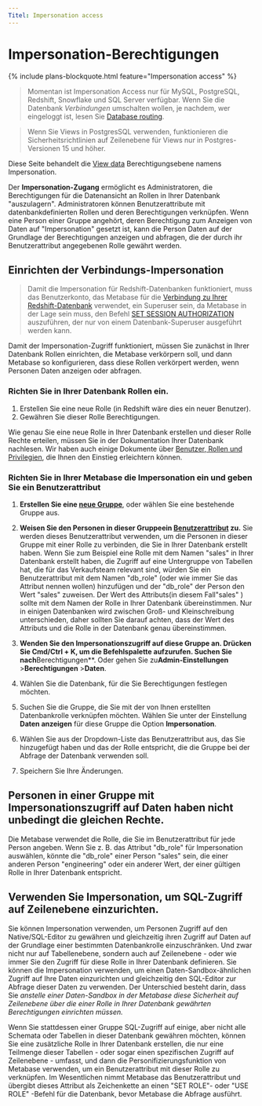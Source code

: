 ```yaml
---
Titel: Impersonation access
---
```



# Impersonation-Berechtigungen


{% include plans-blockquote.html feature="Impersonation access" %}


> Momentan ist Impersonation Access nur für MySQL, PostgreSQL, Redshift, Snowflake und SQL Server verfügbar. Wenn Sie die Datenbank _Verbindungen_ umschalten wollen, je nachdem, wer eingeloggt ist, lesen Sie [Database routing](./database-routing.md).


> Wenn Sie Views in PostgresSQL verwenden, funktionieren die Sicherheitsrichtlinien auf Zeilenebene für Views nur in Postgres-Versionen 15 und höher.


Diese Seite behandelt die [View data](./data.md#view-data-permissions) Berechtigungsebene namens Impersonation.


Der **Impersonation-Zugang** ermöglicht es Administratoren, die Berechtigungen für die Datenansicht an Rollen in Ihrer Datenbank "auszulagern". Administratoren können Benutzerattribute mit datenbankdefinierten Rollen und deren Berechtigungen verknüpfen. Wenn eine Person einer Gruppe angehört, deren Berechtigung zum Anzeigen von Daten auf "Impersonation" gesetzt ist, kann die Person Daten auf der Grundlage der Berechtigungen anzeigen und abfragen, die der durch ihr Benutzerattribut angegebenen Rolle gewährt werden.


## Einrichten der Verbindungs-Impersonation


> Damit die Impersonation für Redshift-Datenbanken funktioniert, muss das Benutzerkonto, das Metabase für die [Verbindung zu Ihrer Redshift-Datenbank](../databases/connections/redshift.md) verwendet, ein Superuser sein, da Metabase in der Lage sein muss, den Befehl [SET SESSION AUTHORIZATION](https://docs.aws.amazon.com/redshift/latest/dg/r_SET_SESSION_AUTHORIZATION) auszuführen, der nur von einem Datenbank-Superuser ausgeführt werden kann.


Damit der Impersonation-Zugriff funktioniert, müssen Sie zunächst in Ihrer Datenbank Rollen einrichten, die Metabase verkörpern soll, und dann Metabase so konfigurieren, dass diese Rollen verkörpert werden, wenn Personen Daten anzeigen oder abfragen.


### Richten Sie in Ihrer Datenbank Rollen ein.


1. Erstellen Sie eine neue Rolle (in Redshift wäre dies ein neuer Benutzer).
2. Gewähren Sie dieser Rolle Berechtigungen.


Wie genau Sie eine neue Rolle in Ihrer Datenbank erstellen und dieser Rolle Rechte erteilen, müssen Sie in der Dokumentation Ihrer Datenbank nachlesen. Wir haben auch einige Dokumente über [Benutzer, Rollen und Privilegien](../databases/users-roles-privileges.md), die Ihnen den Einstieg erleichtern können.


### Richten Sie in Ihrer Metabase die Impersonation ein und geben Sie ein Benutzerattribut


1. **Erstellen Sie eine [neue Gruppe](../people-and-groups/managing.md#groups)**, oder wählen Sie eine bestehende Gruppe aus.


2. **Weisen Sie den Personen in dieser Gruppeein [Benutzerattribut](../people-and-groups/managing.md#adding-a-user-attribute) zu.** Sie werden dieses Benutzerattribut verwenden, um die Personen in dieser Gruppe mit einer Rolle zu verbinden, die Sie in Ihrer Datenbank erstellt haben. Wenn Sie zum Beispiel eine Rolle mit dem Namen "sales" in Ihrer Datenbank erstellt haben, die Zugriff auf eine Untergruppe von Tabellen hat, die für das Verkaufsteam relevant sind, würden Sie ein Benutzerattribut mit dem Namen "db_role" (oder wie immer Sie das Attribut nennen wollen) hinzufügen und der "db_role" der Person den Wert "sales" zuweisen. Der Wert des Attributs(in diesem Fall"sales" ) sollte mit dem Namen der Rolle in Ihrer Datenbank übereinstimmen. Nur in einigen Datenbanken wird zwischen Groß- und Kleinschreibung unterschieden, daher sollten Sie darauf achten, dass der Wert des Attributs und die Rolle in der Datenbank genau übereinstimmen.


3. **Wenden Sie den Impersonationszugriff auf diese Gruppe an. Drücken Sie Cmd/Ctrl + K, um die Befehlspalette aufzurufen. Suchen Sie nach**Berechtigungen**. Oder gehen Sie zu**Admin-Einstellungen** >**Berechtigungen** >**Daten**.


4. Wählen Sie die Datenbank, für die Sie Berechtigungen festlegen möchten.


5. Suchen Sie die Gruppe, die Sie mit der von Ihnen erstellten Datenbankrolle verknüpfen möchten. Wählen Sie unter der Einstellung **Daten anzeigen** für diese Gruppe die Option **Impersonation**.


6. Wählen Sie aus der Dropdown-Liste das Benutzerattribut aus, das Sie hinzugefügt haben und das der Rolle entspricht, die die Gruppe bei der Abfrage der Datenbank verwenden soll.


7. Speichern Sie Ihre Änderungen.


## Personen in einer Gruppe mit Impersonationszugriff auf Daten haben nicht unbedingt die gleichen Rechte.


Die Metabase verwendet die Rolle, die Sie im Benutzerattribut für jede Person angeben. Wenn Sie z. B. das Attribut "db_role" für Impersonation auswählen, könnte die "db_role" einer Person "sales" sein, die einer anderen Person "engineering" oder ein anderer Wert, der einer gültigen Rolle in Ihrer Datenbank entspricht.


## Verwenden Sie Impersonation, um SQL-Zugriff auf Zeilenebene einzurichten.


Sie können Impersonation verwenden, um Personen Zugriff auf den Native/SQL-Editor zu gewähren und gleichzeitig ihren Zugriff auf Daten auf der Grundlage einer bestimmten Datenbankrolle einzuschränken. Und zwar nicht nur auf Tabellenebene, sondern auch auf Zeilenebene - oder wie immer Sie den Zugriff für diese Rolle in Ihrer Datenbank definieren. Sie können die Impersonation verwenden, um einen Daten-Sandbox-ähnlichen Zugriff auf Ihre Daten einzurichten und gleichzeitig den SQL-Editor zur Abfrage dieser Daten zu verwenden. Der Unterschied besteht darin, dass Sie _anstelle einer Daten-Sandbox in der Metabase diese Sicherheit auf Zeilenebene über die einer Rolle in Ihrer Datenbank gewährten Berechtigungen einrichten müssen._


Wenn Sie stattdessen einer Gruppe SQL-Zugriff auf einige, aber nicht alle Schemata oder Tabellen in dieser Datenbank gewähren möchten, können Sie eine zusätzliche Rolle in Ihrer Datenbank erstellen, die nur eine Teilmenge dieser Tabellen - oder sogar einen spezifischen Zugriff auf Zeilenebene - umfasst, und dann die Personifizierungsfunktion von Metabase verwenden, um ein Benutzerattribut mit dieser Rolle zu verknüpfen. Im Wesentlichen nimmt Metabase das Benutzerattribut und übergibt dieses Attribut als Zeichenkette an einen "SET ROLE"- oder "USE ROLE" -Befehl für die Datenbank, bevor Metabase die Abfrage ausführt.
